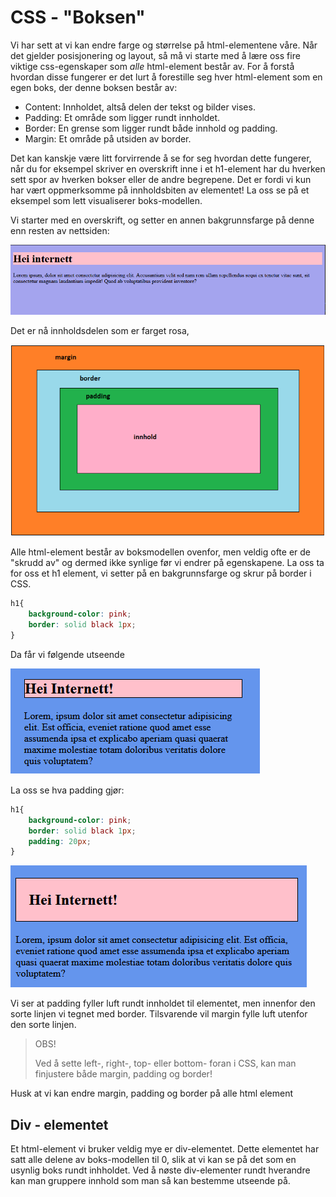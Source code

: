 # CSS - "Boksen"

Vi har sett at vi kan endre farge og størrelse på html-elementene våre. Når det gjelder posisjonering og layout, så må vi starte med å lære oss fire viktige css-egenskaper som *alle* html-element består av. For å forstå hvordan disse fungerer er det lurt å forestille seg hver html-element som en egen boks, der denne boksen består av:

* Content: Innholdet, altså delen der tekst og bilder vises.
* Padding: Et område som ligger rundt innholdet.
* Border: En grense som ligger rundt både innhold og padding.
* Margin: Et område på utsiden av border.

Det kan kanskje være litt forvirrende å se for seg hvordan dette fungerer, når du for eksempel skriver en overskrift inne i et h1-element har du hverken sett spor av hverken bokser eller de andre begrepene. Det er fordi vi kun har vært oppmerksomme på innholdsbiten av elementet! La oss se på et eksempel som lett visualiserer boks-modellen. 

Vi starter med en overskrift, og setter en annen bakgrunnsfarge på denne enn resten av nettsiden:

![alt text](./bilder/3_3%20cssboksen/cssoverskrift0.png)

Det er nå innholdsdelen som er farget rosa, 



![alt text](./cssboks.png "Boks-Modellen")

Alle html-element består av boksmodellen ovenfor, men veldig ofte er de "skrudd av" og dermed ikke synlige før vi endrer på egenskapene. La oss ta for oss et h1 element, vi setter på en bakgrunnsfarge og skrur på border i CSS.

```CSS
h1{
    background-color: pink;
    border: solid black 1px;
}
```

Da får vi følgende utseende

![alt text](./cssoverskrift.png)

La oss se hva padding gjør:

```CSS
h1{
    background-color: pink;
    border: solid black 1px;
    padding: 20px;
}
```
![alt text](./cssoverskrift2.png)

Vi ser at padding fyller luft rundt innholdet til elementet, men innenfor den sorte linjen vi tegnet med border. Tilsvarende vil margin fylle luft utenfor den sorte linjen.
> OBS!
>
> Ved å sette left-, right-, top- eller bottom- foran i CSS, kan man finjustere både margin, padding og border!

Husk at vi kan endre margin, padding og border på alle html element

## Div - elementet

Et html-element vi bruker veldig mye er div-elementet. Dette elementet har satt alle delene av boks-modellen til 0, slik at vi kan se på det som en usynlig boks rundt inhholdet. Ved å nøste div-elementer rundt hverandre kan man gruppere innhold som man så kan bestemme utseende på.